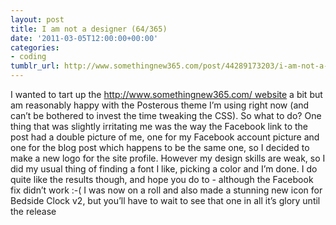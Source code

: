 ```yaml
---
layout: post
title: I am not a designer (64/365)
date: '2011-03-05T12:00:00+00:00'
categories:
- coding
tumblr_url: http://www.somethingnew365.com/post/44289173203/i-am-not-a-designer-64365
---
```

I wanted to tart up the http://www.somethingnew365.com/ website a bit but am reasonably happy with the Posterous theme I’m using right now (and can’t be bothered to invest the time tweaking the CSS). So what to do?
One thing that was slightly irritating me was the way the Facebook link to the post had a double picture of me, one for my Facebook account picture and one for the blog post which happens to be the same one, so I decided to make a new logo for the site profile.
However my design skills are weak, so I did my usual thing of finding a font I like, picking a color and I’m done. I do quite like the results though, and hope you do to - although the Facebook fix didn’t work :-(
I was now on a roll and also made a stunning new icon for Bedside Clock v2, but you’ll have to wait to see that one in all it’s glory until the release
